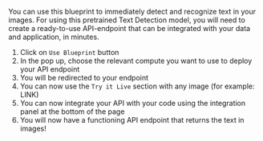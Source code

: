 You can use this blueprint to immediately detect and recognize text in your images. For using this pretrained Text Detection model, you will need to create a ready-to-use API-endpoint that can be integrated with your data and application, in minutes.

1. Click on `Use Blueprint` button
2. In the pop up, choose the relevant compute you want to use to deploy your API endpoint
3. You will be redirected to your endpoint
4. You can now use the `Try it Live` section with any image (for example: LINK)
5. You can now integrate your API with your code using the integration panel at the bottom of the page
6. You will now have a functioning API endpoint that returns the text in images!